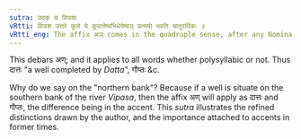 ```yaml
---
sutra: उदक् च विपाशः
vRtti: विपाश उत्तरे कूले ये कूपात्तेष्वभिधेयेष्वञ् प्रत्ययो भवति चातुरर्थिकः ॥
vRtti_eng: The affix अञ् comes in the quadruple sense, after any Nominal stem in denoting 'a well' situated on the northern bank of the river _Vipasa_.
---
```

This debars अण्; and it applies to all words whether polysyllabic or not. Thus दात्तः "a well completed by _Datta_", गौप्तः &c.

Why do we say on the "northern bank"? Because if a well is situate on the southern bank of the river _Vipasa_, then the affix अण् will apply as दात्तः and गौप्तः, the difference being in the accent. This _sutra_ illustrates the refined distinctions drawn by the author, and the importance attached to accents in former times.

